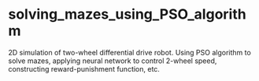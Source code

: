 # solving_mazes_using_PSO_algorithm
2D simulation of two-wheel differential drive robot. Using PSO algorithm to solve mazes, applying neural network to control 2-wheel speed, constructing reward-punishment function, etc.

